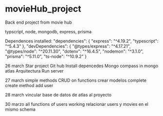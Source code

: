 # movieHub_project
Back end project from movie hub

typscript, node, mongodb, express, prisma

Dependences installed:
"dependencies": {
    "express": "^4.19.2",
    "typescript": "^5.4.3"
  },
  "devDependencies": {
    "@types/express": "^4.17.21",
    "@types/node": "^20.11.30",
    "dotenv": "^16.4.5",
    "nodemon": "^3.1.0",
    "prisma": "^5.11.0",
    "ts-node": "^10.9.2"
  }

26 march 
Star project
Git hub
Install depencedes
Mongo compass in mongo atlas
Arquitectura 
Run server

27 march
simple methods CRUD on functions
crear modelos 
complete create method add user

28 march
vincular base de datos de atlas al proyecto

30 marzo
all functions of users working
relacionar users y movies en el mismo schema
